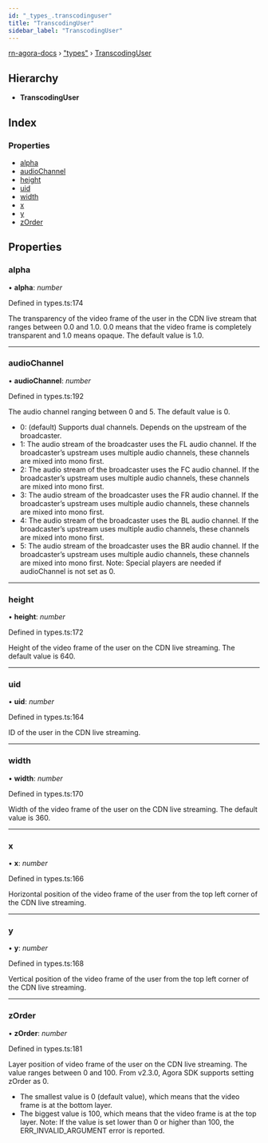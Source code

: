 ```yaml
---
id: "_types_.transcodinguser"
title: "TranscodingUser"
sidebar_label: "TranscodingUser"
---
```


[rn-agora-docs](../globals.md) › ["types"](../modules/_types_.md) › [TranscodingUser](_types_.transcodinguser.md)

## Hierarchy

* **TranscodingUser**

## Index

### Properties

* [alpha](_types_.transcodinguser.md#alpha)
* [audioChannel](_types_.transcodinguser.md#audiochannel)
* [height](_types_.transcodinguser.md#height)
* [uid](_types_.transcodinguser.md#uid)
* [width](_types_.transcodinguser.md#width)
* [x](_types_.transcodinguser.md#x)
* [y](_types_.transcodinguser.md#y)
* [zOrder](_types_.transcodinguser.md#zorder)

## Properties

###  alpha

• **alpha**: *number*

Defined in types.ts:174

The transparency of the video frame of the user in the CDN live stream that ranges between 0.0 and 1.0. 0.0 means that the video frame is completely transparent and 1.0 means opaque. The default value is 1.0.

___

###  audioChannel

• **audioChannel**: *number*

Defined in types.ts:192

The audio channel ranging between 0 and 5. The default value is 0.
- 0: (default) Supports dual channels. Depends on the upstream of the broadcaster.
- 1: The audio stream of the broadcaster uses the FL audio channel. If the broadcaster’s upstream uses multiple audio channels, these channels are mixed into mono first.
- 2: The audio stream of the broadcaster uses the FC audio channel. If the broadcaster’s upstream uses multiple audio channels, these channels are mixed into mono first.
- 3: The audio stream of the broadcaster uses the FR audio channel. If the broadcaster’s upstream uses multiple audio channels, these channels are mixed into mono first.
- 4: The audio stream of the broadcaster uses the BL audio channel. If the broadcaster’s upstream uses multiple audio channels, these channels are mixed into mono first.
- 5: The audio stream of the broadcaster uses the BR audio channel. If the broadcaster’s upstream uses multiple audio channels, these channels are mixed into mono first.
Note: Special players are needed if audioChannel is not set as 0.

___

###  height

• **height**: *number*

Defined in types.ts:172

Height of the video frame of the user on the CDN live streaming. The default value is 640.

___

###  uid

• **uid**: *number*

Defined in types.ts:164

ID of the user in the CDN live streaming.

___

###  width

• **width**: *number*

Defined in types.ts:170

Width of the video frame of the user on the CDN live streaming. The default value is 360.

___

###  x

• **x**: *number*

Defined in types.ts:166

Horizontal position of the video frame of the user from the top left corner of the CDN live streaming.

___

###  y

• **y**: *number*

Defined in types.ts:168

Vertical position of the video frame of the user from the top left corner of the CDN live streaming.

___

###  zOrder

• **zOrder**: *number*

Defined in types.ts:181

Layer position of video frame of the user on the CDN live streaming. The value ranges between 0 and 100. From v2.3.0, Agora SDK supports setting zOrder as 0.
- The smallest value is 0 (default value), which means that the video frame is at the bottom layer.
- The biggest value is 100, which means that the video frame is at the top layer.
Note: If the value is set lower than 0 or higher than 100, the ERR_INVALID_ARGUMENT error is reported.

